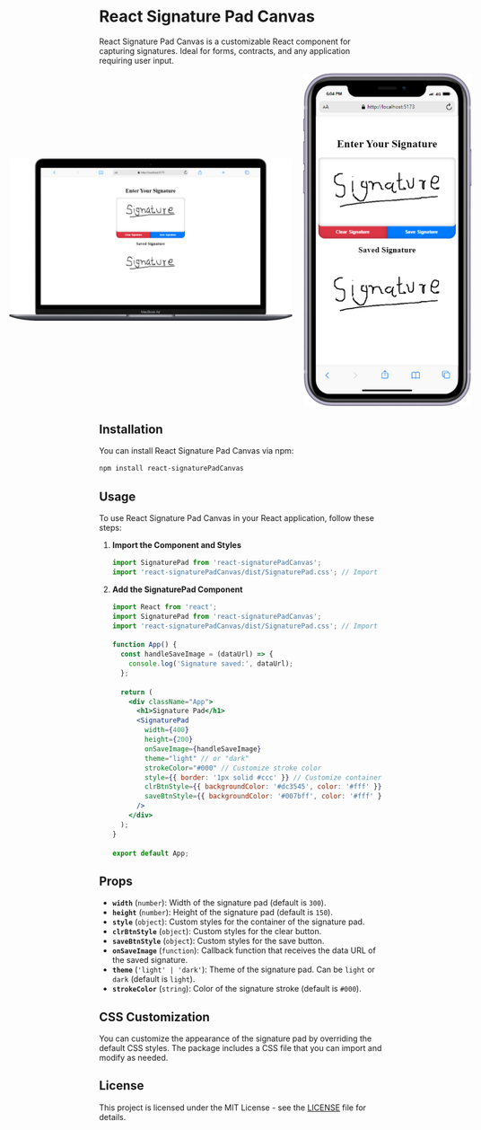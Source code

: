 # React Signature Pad Canvas

React Signature Pad Canvas is a customizable React component for capturing signatures. Ideal for forms, contracts, and any application requiring user input.

<div style="display: flex; justify-content: center; gap: 20px; align-items: center;">
  <img src="./images/laptop.png" alt="Signature Pad on Laptop" style="width: 600px; height: auto;">
  <img src="./images/mobile.png" alt="Signature Pad on Mobile" style="width: 300px; height: auto;">
</div>


## Installation

You can install React Signature Pad Canvas via npm:

```bash
npm install react-signaturePadCanvas
```

## Usage

To use React Signature Pad Canvas in your React application, follow these steps:

1. **Import the Component and Styles**

   ```jsx
   import SignaturePad from 'react-signaturePadCanvas';
   import 'react-signaturePadCanvas/dist/SignaturePad.css'; // Import the default CSS
   ```

2. **Add the SignaturePad Component**

   ```jsx
   import React from 'react';
   import SignaturePad from 'react-signaturePadCanvas';
   import 'react-signaturePadCanvas/dist/SignaturePad.css'; // Import the default CSS

   function App() {
     const handleSaveImage = (dataUrl) => {
       console.log('Signature saved:', dataUrl);
     };

     return (
       <div className="App">
         <h1>Signature Pad</h1>
         <SignaturePad
           width={400}
           height={200}
           onSaveImage={handleSaveImage}
           theme="light" // or "dark"
           strokeColor="#000" // Customize stroke color
           style={{ border: '1px solid #ccc' }} // Customize container style
           clrBtnStyle={{ backgroundColor: '#dc3545', color: '#fff' }} // Customize clear button style
           saveBtnStyle={{ backgroundColor: '#007bff', color: '#fff' }} // Customize save button style
         />
       </div>
     );
   }

   export default App;
   ```

## Props

- **`width`** (`number`): Width of the signature pad (default is `300`).
- **`height`** (`number`): Height of the signature pad (default is `150`).
- **`style`** (`object`): Custom styles for the container of the signature pad.
- **`clrBtnStyle`** (`object`): Custom styles for the clear button.
- **`saveBtnStyle`** (`object`): Custom styles for the save button.
- **`onSaveImage`** (`function`): Callback function that receives the data URL of the saved signature.
- **`theme`** (`'light' | 'dark'`): Theme of the signature pad. Can be `light` or `dark` (default is `light`).
- **`strokeColor`** (`string`): Color of the signature stroke (default is `#000`).

## CSS Customization

You can customize the appearance of the signature pad by overriding the default CSS styles. The package includes a CSS file that you can import and modify as needed.

## License

This project is licensed under the MIT License - see the [LICENSE](LICENSE) file for details.

